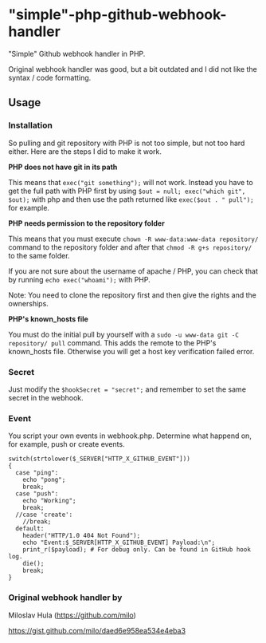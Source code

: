 # "simple"-php-github-webhook-handler

"Simple" Github webhook handler in PHP.

Original webhook handler was good, but a bit outdated and I did not like the syntax / code formatting.

## Usage

### Installation

So pulling and git repository with PHP is not too simple, but not too hard either. Here are the steps I did to make it work.

**PHP does not have git in its path**

This means that ```exec("git something");``` will not work. Instead you have to get the full path with PHP first by using ```$out = null; exec("which git", $out);``` with php and then use the path returned like ```exec($out . " pull");``` for example.

**PHP needs permission to the repository folder**

This means that you must execute ```chown -R www-data:www-data repository/``` command to the repository folder and after that ```chmod -R g+s repository/``` to the same folder.

If you are not sure about the username of apache / PHP, you can check that by running ```echo exec("whoami");``` with PHP.

Note: You need to clone the repository first and then give the rights and the ownerships.

**PHP's known_hosts file**

You must do the initial pull by yourself with a ```sudo -u www-data git -C repository/ pull``` command. This adds the remote to the PHP's known_hosts file. Otherwise you will get a host key verification failed error.

### Secret

Just modify the ```$hookSecret = "secret";``` and remember to set the same secret in the webhook.

### Event

You script your own events in webhook.php.
Determine what happend on, for example, push or create events.

```
switch(strtolower($_SERVER["HTTP_X_GITHUB_EVENT"])) 
{
  case "ping":
    echo "pong";
    break;
  case "push":
    echo "Working";
    break;
  //case 'create':
    //break;
  default:
    header("HTTP/1.0 404 Not Found");
    echo "Event:$_SERVER[HTTP_X_GITHUB_EVENT] Payload:\n";
    print_r($payload); # For debug only. Can be found in GitHub hook log.
    die();
    break;
}
```

### Original webhook handler by

Miloslav Hula (https://github.com/milo)

https://gist.github.com/milo/daed6e958ea534e4eba3


